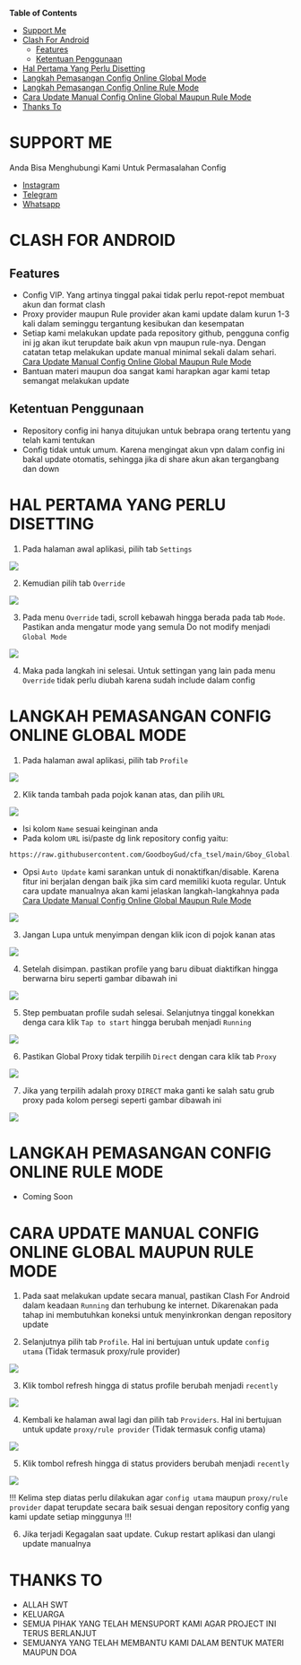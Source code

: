 **Table of Contents**

- [Support Me](#support-me)
- [Clash For Android](#clash-for-android)
  - [Features](#features)
  - [Ketentuan Penggunaan](#ketentuan-penggunaan)
- [Hal Pertama Yang Perlu Disetting](#hal-pertama-yang-perlu-disetting)
- [Langkah Pemasangan Config Online Global Mode](#langkah-pemasangan-config-online-global-mode)
- [Langkah Pemasangan Config Online Rule Mode](#langkah-pemasangan-config-online-rule-mode)
- [Cara Update Manual Config Online Global Maupun Rule Mode](#cara-update-manual-config-online-global-maupun-rule-mode)
- [Thanks To](#thanks-to)


# SUPPORT ME
Anda Bisa Menghubungi Kami Untuk Permasalahan Config

- [Instagram](https://instagram.com/afthon_pc)
- [Telegram](https://t.me/AfthonPc)
- [Whatsapp](https://wa.me/6285334821022)


# CLASH FOR ANDROID

## Features

- Config VIP. Yang artinya tinggal pakai tidak perlu repot-repot membuat akun dan format clash
- Proxy provider maupun Rule provider akan kami update dalam kurun 1-3 kali dalam seminggu tergantung kesibukan dan kesempatan
- Setiap kami melakukan update pada repository github, pengguna config ini jg akan ikut terupdate baik akun vpn maupun rule-nya. Dengan catatan tetap melakukan update manual minimal sekali dalam sehari. [Cara Update Manual Config Online Global Maupun Rule Mode](#cara-update-manual-config-online-global-maupun-rule-mode)
- Bantuan materi maupun doa sangat kami harapkan agar kami tetap semangat melakukan update

## Ketentuan Penggunaan

- Repository config ini hanya ditujukan untuk bebrapa orang tertentu yang telah kami tentukan
- Config tidak untuk umum. Karena mengingat akun vpn dalam config ini bakal update otomatis, sehingga jika di share akun akan tergangbang dan down

# HAL PERTAMA YANG PERLU DISETTING

1. Pada halaman awal aplikasi, pilih tab `Settings`

<img src="https://raw.githubusercontent.com/GoodboyGud/cfa_tsel/main/assets/setting1.jpg" border="0">

2. Kemudian pilih tab `Override`

<img src="https://raw.githubusercontent.com/GoodboyGud/cfa_tsel/main/assets/setting2.jpg" border="0">

3. Pada menu `Override` tadi, scroll kebawah hingga berada pada tab `Mode`. Pastikan anda mengatur mode yang semula Do not modify menjadi `Global Mode`

<img src="https://raw.githubusercontent.com/GoodboyGud/cfa_tsel/main/assets/setting3.jpg" border="0">

4. Maka pada langkah ini selesai. Untuk settingan yang lain pada menu `Override` tidak perlu diubah karena sudah include dalam config


# LANGKAH PEMASANGAN CONFIG ONLINE GLOBAL MODE

1. Pada halaman awal aplikasi, pilih tab `Profile`

<img src="https://raw.githubusercontent.com/GoodboyGud/cfa_tsel/main/assets/import1.jpg" border="0">

2. Klik tanda tambah pada pojok kanan atas, dan pilih `URL`

<img src="https://raw.githubusercontent.com/GoodboyGud/cfa_tsel/main/assets/import2.jpg" border="0">

- Isi kolom `Name` sesuai keinginan anda
- Pada kolom `URL` isi/paste dg link repository config yaitu:
```sh
https://raw.githubusercontent.com/GoodboyGud/cfa_tsel/main/Gboy_Global.yaml
```
- Opsi `Auto Update` kami sarankan untuk di nonaktifkan/disable. Karena fitur ini berjalan dengan baik jika sim card memiliki kuota regular. Untuk cara update manualnya akan kami jelaskan langkah-langkahnya pada [Cara Update Manual Config Online Global Maupun Rule Mode](#cara-update-manual-config-online-global-maupun-rule-mode)

<img src="https://raw.githubusercontent.com/GoodboyGud/cfa_tsel/main/assets/import3.jpg" border="0">

3. Jangan Lupa untuk menyimpan dengan klik icon di pojok kanan atas

<img src="https://raw.githubusercontent.com/GoodboyGud/cfa_tsel/main/assets/import4.jpg" border="0">

4. Setelah disimpan. pastikan profile yang baru dibuat diaktifkan hingga berwarna biru seperti gambar dibawah ini

<img src="https://raw.githubusercontent.com/GoodboyGud/cfa_tsel/main/assets/import5.jpg" border="0">

5. Step pembuatan profile sudah selesai. Selanjutnya tinggal konekkan denga cara klik `Tap to start` hingga berubah menjadi `Running`

<img src="https://raw.githubusercontent.com/GoodboyGud/cfa_tsel/main/assets/active1.jpg" border="0">

6. Pastikan Global Proxy tidak terpilih `Direct` dengan cara klik tab `Proxy`

<img src="https://raw.githubusercontent.com/GoodboyGud/cfa_tsel/main/assets/active2.jpg" border="0">

7. Jika yang terpilih adalah proxy `DIRECT` maka ganti ke salah satu grub proxy pada kolom persegi seperti gambar dibawah ini

<img src="https://raw.githubusercontent.com/GoodboyGud/cfa_tsel/main/assets/active3.jpg" border="0">


# LANGKAH PEMASANGAN CONFIG ONLINE RULE MODE

- Coming Soon



# CARA UPDATE MANUAL CONFIG ONLINE GLOBAL MAUPUN RULE MODE

1. Pada saat melakukan update secara manual, pastikan Clash For Android dalam keadaan `Running` dan terhubung ke internet. Dikarenakan pada tahap ini membutuhkan koneksi untuk menyinkronkan dengan repository update

2. Selanjutnya pilih tab `Profile`. Hal ini bertujuan untuk update `config utama` (Tidak termasuk proxy/rule provider)

<img src="https://raw.githubusercontent.com/GoodboyGud/cfa_tsel/main/assets/update1.jpg" border="0">

3. Klik tombol refresh hingga di status profile berubah menjadi `recently`

<img src="https://raw.githubusercontent.com/GoodboyGud/cfa_tsel/main/assets/update2.jpg" border="0">

4. Kembali ke halaman awal lagi dan pilih tab `Providers`. Hal ini bertujuan untuk update `proxy/rule provider` (Tidak termasuk config utama)

<img src="https://raw.githubusercontent.com/GoodboyGud/cfa_tsel/main/assets/update3.jpg" border="0">

5. Klik tombol refresh hingga di status providers berubah menjadi `recently`

<img src="https://raw.githubusercontent.com/GoodboyGud/cfa_tsel/main/assets/update4.jpg" border="0">

!!! Kelima step diatas perlu dilakukan agar `config utama` maupun `proxy/rule provider` dapat terupdate secara baik sesuai dengan repository config yang kami update setiap minggunya !!!

6. Jika terjadi Kegagalan saat update. Cukup restart aplikasi dan ulangi update manualnya


# THANKS TO

- ALLAH SWT
- KELUARGA
- SEMUA PIHAK YANG TELAH MENSUPORT KAMI AGAR PROJECT INI TERUS BERLANJUT
- SEMUANYA YANG TELAH MEMBANTU KAMI DALAM BENTUK MATERI MAUPUN DOA
